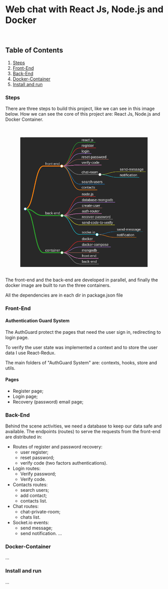 # Web chat with React Js, Node.js and Docker

<br>

## Table of Contents

1. [Steps](#Steps)
2. [Front-End](#Front-End)
3. [Back-End](#Back-End)
4. [Docker-Container](#Docker-Container)
5. [Install and run](#Install-and-run)

### Steps

There are three steps to build this project, like we can see in this image below. How we can see the core of this project are: React Js, Node.js and Docker Container.

<br>
<br>

<div align="center">
    <kbd>
        <img src="./static/mind-map-chat-app.jpeg"
        alt="chat-react-node.js"
        style="float: center; margin-right: 10px; align="center" />
    </kbd>
</div>

##

The front-end and the back-end are developed in parallel, and finally the docker image are built to run the three containers.

All the dependencies are in each dir in package.json file

### Front-End

#### Authentication Guard System
The AuthGuard protect the pages that need the user sign in, redirecting to login page.

To verify the user state was implemented a context and to store the user data I use React-Redux.

The main folders of "AuthGuard System" are: contexts, hooks, store and utils.

#### Pages

* Register page;
* Login page;
* Recovery (password) email page;

### Back-End

Behind the scene activities, we need a database to keep our data safe and available. The endpoints (routes) to serve the requests from the front-end are distributed in:

* Routes of register and password recovery:
    - user register;
    - reset password;
    - verify code (two factors authentications).
* Login routes:
    - Verify password;
    - Verify code.
* Contacts routes:
    - search users;
    - add contact;
    - contacts list.
* Chat routes:
    - chat-private-room;
    - chats list.
* Socket.io events:
    - send message;
    - send notification.
...

### Docker-Container

...
### Install and run

...